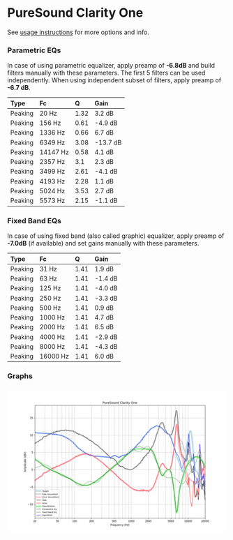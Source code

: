 # PureSound Clarity One
See [usage instructions](https://github.com/jaakkopasanen/AutoEq#usage) for more options and info.

### Parametric EQs
In case of using parametric equalizer, apply preamp of **-6.8dB** and build filters manually
with these parameters. The first 5 filters can be used independently.
When using independent subset of filters, apply preamp of **-6.7 dB**.

| Type    | Fc       |    Q | Gain     |
|:--------|:---------|:-----|:---------|
| Peaking | 20 Hz    | 1.32 | 3.2 dB   |
| Peaking | 156 Hz   | 0.61 | -4.9 dB  |
| Peaking | 1336 Hz  | 0.66 | 6.7 dB   |
| Peaking | 6349 Hz  | 3.08 | -13.7 dB |
| Peaking | 14147 Hz | 0.58 | 4.1 dB   |
| Peaking | 2357 Hz  | 3.1  | 2.3 dB   |
| Peaking | 3499 Hz  | 2.61 | -4.1 dB  |
| Peaking | 4193 Hz  | 2.28 | 1.1 dB   |
| Peaking | 5024 Hz  | 3.53 | 2.7 dB   |
| Peaking | 5573 Hz  | 2.15 | -1.1 dB  |

### Fixed Band EQs
In case of using fixed band (also called graphic) equalizer, apply preamp of **-7.0dB**
(if available) and set gains manually with these parameters.

| Type    | Fc       |    Q | Gain    |
|:--------|:---------|:-----|:--------|
| Peaking | 31 Hz    | 1.41 | 1.9 dB  |
| Peaking | 63 Hz    | 1.41 | -1.4 dB |
| Peaking | 125 Hz   | 1.41 | -4.0 dB |
| Peaking | 250 Hz   | 1.41 | -3.3 dB |
| Peaking | 500 Hz   | 1.41 | 0.9 dB  |
| Peaking | 1000 Hz  | 1.41 | 4.7 dB  |
| Peaking | 2000 Hz  | 1.41 | 6.5 dB  |
| Peaking | 4000 Hz  | 1.41 | -2.9 dB |
| Peaking | 8000 Hz  | 1.41 | -4.3 dB |
| Peaking | 16000 Hz | 1.41 | 6.0 dB  |

### Graphs
![](./PureSound%20Clarity%20One.png)